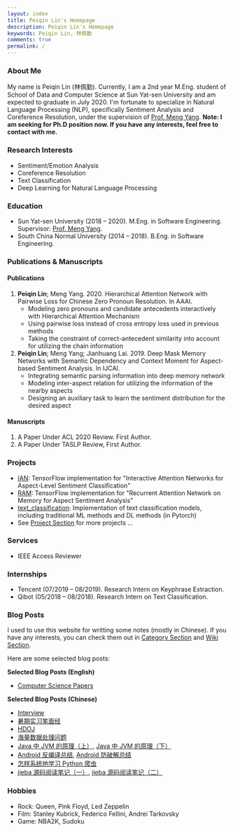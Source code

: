 ```yaml
---
layout: index
title: Peiqin Lin's Homepage
description: Peiqin Lin's Homepage
keywords: Peiqin Lin, 林佩勤
comments: true
permalink: /
---
```


### About Me

My name is Peiqin Lin (林佩勤). Currently, I am a 2nd year M.Eng. student of School of Data and Computer Science at Sun Yat-sen University and am expected to graduate in July 2020. I'm fortunate to specialize in Natural Language Processing (NLP), specifically Sentiment Analysis and Coreference Resolution, under the supervision of [Prof. Meng Yang](http://www.smartllv.com/members.html). **Note: I am seeking for Ph.D position now. If you have any interests, feel free to contact with me.**

### Research Interests

- Sentiment/Emotion Analysis
- Coreference Resolution
- Text Classification
- Deep Learning for Natural Language Processing

### Education

- Sun Yat-sen University (2018 – 2020). M.Eng. in Software Engineering. Supervisor: [Prof. Meng Yang](http://www.smartllv.com/members.html).
- South China Normal University (2014 – 2018). B.Eng. in Software Engineering.

### Publications & Manuscripts

#### Publications

1. **Peiqin Lin**; Meng Yang. 2020. Hierarchical Attention Network with Pairwise Loss for Chinese Zero Pronoun Resolution. In AAAI.
    - Modeling zero pronouns and candidate antecedents interactively with Hierarchical Attention Mechanism
    - Using pairwise loss instead of cross entropy loss used in previous methods
    - Taking the constraint of correct-antecedent similarity into account for utilizing the chain information
2. **Peiqin Lin**; Meng Yang; Jianhuang Lai. 2019. Deep Mask Memory Networks with Semantic Dependency and Context Moment for Aspect-based Sentiment Analysis. In IJCAI.
    - Integrating semantic parsing information into deep memory network
    - Modeling inter-aspect relation for utilizing the information of the nearby aspects
    - Designing an auxiliary task to learn the sentiment distribution for the desired aspect

#### Manuscripts

1. A Paper Under ACL 2020 Review. First Author.
2. A Paper Under TASLP Review, First Author.

### Projects

- [IAN](https://github.com/lpq29743/IAN): TensorFlow implementation for "Interactive Attention Networks for Aspect-Level Sentiment Classification"
- [RAM](https://github.com/lpq29743/RAM): TensorFlow implementation for "Recurrent Attention Network on Memory for Aspect Sentiment Analysis"
- [text_classification](https://github.com/lpq29743/text_classification): Implementation of text classification models, including traditional ML methods and DL methods (in Pytorch)
- See [Project Section](https://lpq29743.github.io/project/) for more projects ...

### Services

- IEEE Access Reviewer

### Internships

- Tencent (07/2019 – 08/2019). Research Intern on Keyphrase Extraction.
- Qibot (05/2018 – 08/2018). Research Intern on Text Classification.

### Blog Posts

I used to use this website for writting some notes (mostly in Chinese). If you have any interests, you can check them out in [Category Section](https://lpq29743.github.io/category/) and [Wiki Section](https://lpq29743.github.io/wiki/).

Here are some selected blog posts:

**Selected Blog Posts (English)**

- [Computer Science Papers](https://lpq29743.github.io/wiki/computer-science-papers/)

**Selected Blog Posts (Chinese)**

- [Interview](https://lpq29743.github.io/wiki/interview/)
- [暑期实习笔面经](https://lpq29743.github.io/blog/2019/05/22/SummerIntern/)
- [HDOJ](https://lpq29743.github.io/wiki/hdoj/)
- [海量数据处理问题](https://lpq29743.github.io/algorithm/2017/02/20/MassiveData/)
- [Java 中 JVM 的原理（上）](https://lpq29743.github.io/java/2017/02/18/JavaJVM1/), [Java 中 JVM 的原理（下）](https://lpq29743.github.io/java/2017/02/19/JavaJVM2/)
- [Android 反编译总结](https://lpq29743.github.io/android/2016/10/06/AndroidDecompile/), [Android 防破解总结](https://lpq29743.github.io/android/2016/10/07/AndroidSafe/)
- [怎样系统地学习 Python 爬虫](https://lpq29743.github.io/python/2017/05/22/HowToStudyPythonSpider/)
- [jieba 源码阅读笔记（一）](https://lpq29743.github.io/artificialintelligence/2018/12/12/Jieba1/), [jieba 源码阅读笔记（二）](https://lpq29743.github.io/artificialintelligence/2019/02/13/Jieba2/)

### Hobbies

- Rock: Queen, Pink Floyd, Led Zeppelin
- Film: Stanley Kubrick, Federico Fellini, Andrei Tarkovsky
- Game: NBA2K, Sudoku

<!-- ### Social

{% for website in site.data.social %}
* {{ website.sitename }}：[@{{ website.name }}]({{ website.url }})
  {% endfor %} -->